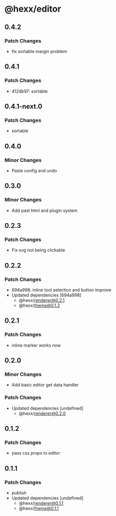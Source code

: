 # @hexx/editor

## 0.4.2

### Patch Changes

- fix sortable margin problem

## 0.4.1

### Patch Changes

- 412db97: sortable

## 0.4.1-next.0

### Patch Changes

- sortable

## 0.4.0

### Minor Changes

- Paste config and undo

## 0.3.0

### Minor Changes

- Add past html and plugin system

## 0.2.3

### Patch Changes

- Fix svg not being clickable

## 0.2.2

### Patch Changes

- 694a998: inline tool selection and button improve
- Updated dependencies [694a998]
  - @hexx/renderer@0.2.1
  - @hexx/theme@0.1.2

## 0.2.1

### Patch Changes

- inline marker works now

## 0.2.0

### Minor Changes

- Add basic editor get data handler

### Patch Changes

- Updated dependencies [undefined]
  - @hexx/renderer@0.2.0

## 0.1.2

### Patch Changes

- pass css props to editor

## 0.1.1

### Patch Changes

- publish
- Updated dependencies [undefined]
  - @hexx/renderer@0.1.1
  - @hexx/theme@0.1.1
